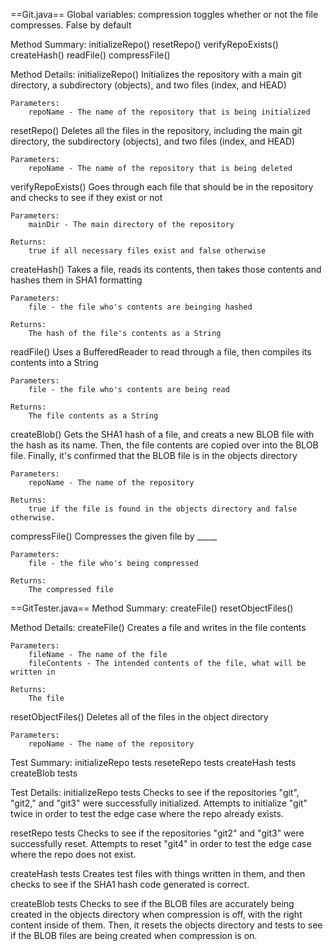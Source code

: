 ==Git.java==
Global variables:
compression
    toggles whether or not the file compresses. False by default

Method Summary:
initializeRepo()
resetRepo()
verifyRepoExists()
createHash()
readFile()
compressFile()

Method Details:
initializeRepo()
    Initializes the repository with a main git directory, a subdirectory (objects), and two files (index, and HEAD)

    Parameters:
        repoName - The name of the repository that is being initialized

resetRepo()
    Deletes all the files in the repository, including the main git directory, the subdirectory (objects), and two files (index, and HEAD)

    Parameters:
        repoName - The name of the repository that is being deleted

verifyRepoExists()
    Goes through each file that should be in the repository and checks to see if they exist or not

    Parameters:
        mainDir - The main directory of the repository

    Returns:
        true if all necessary files exist and false otherwise

createHash()
    Takes a file, reads its contents, then takes those contents and hashes them in SHA1 formatting

    Parameters:
        file - the file who's contents are beinging hashed
    
    Returns:
        The hash of the file's contents as a String

readFile()
    Uses a BufferedReader to read through a file, then compiles its contents into a String

    Parameters:
        file - the file who's contents are being read
    
    Returns:
        The file contents as a String

createBlob()
    Gets the SHA1 hash of a file, and creats a new BLOB file with the hash as its name. Then, the file contents are copied over into the BLOB file. Finally, it's confirmed that the BLOB file is in the objects directory

    Parameters:
        repoName - The name of the repository

    Returns:
        true if the file is found in the objects directory and false otherwise.

compressFile()
    Compresses the given file by _____

    Parameters:
        file - the file who's being compressed

    Returns:
        The compressed file


==GitTester.java==
Method Summary:
createFile()
resetObjectFiles()

Method Details:
createFile()
    Creates a file and writes in the file contents

    Parameters:
        fileName - The name of the file
        fileContents - The intended contents of the file, what will be written in
    
    Returns:
        The file

resetObjectFiles()
    Deletes all of the files in the object directory

    Parameters:
        repoName - The name of the repository

Test Summary:
initializeRepo tests
reseteRepo tests
createHash tests
createBlob tests

Test Details:
initializeRepo tests
    Checks to see if the repositories "git", "git2," and "git3" were successfully initialized. Attempts to initialize "git" twice in order to test the edge case where the repo already exists.

resetRepo tests
    Checks to see if the repositories "git2" and "git3" were successfully reset. Attempts to reset "git4" in order to test the edge case where the repo does not exist.

createHash tests
    Creates test files with things written in them, and then checks to see if the SHA1 hash code generated is correct.

createBlob tests
    Checks to see if the BLOB files are accurately being created in the objects directory when compression is off, with the right content inside of them. Then, it resets the objects directory and tests to see if the BLOB files are being created when compression is on.

